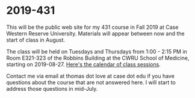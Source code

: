 # 2019-431

This will be the public web site for my 431 course in Fall 2019 at Case Western Reserve University. 
Materials will appear between now and the start of class in August.

The class will be held on Tuesdays and Thursdays from 1:00 - 2:15 PM in Room E321-323 of the Robbins Building at the CWRU School of Medicine, starting on 2019-08-27. [Here's the calendar of class sessions](https://github.com/THOMASELOVE/2019-431/blob/master/calendar.md).

Contact me via email at thomas dot love at case dot edu if you have questions about the course that are not answered here. I will start to address those questions in mid-July.
